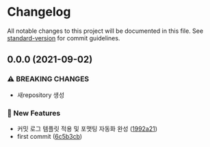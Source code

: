 # Changelog

All notable changes to this project will be documented in this file. See [standard-version](https://github.com/conventional-changelog/standard-version) for commit guidelines.

## 0.0.0 (2021-09-02)


### ⚠ BREAKING CHANGES

* 새repository 생성

### :rocket: New Features

* 커밋 로그 템플릿 적용 및 포맷팅 자동화 완성 ([1992a21](https://github.com/ShineJaRam/angular-tutorial/commit/1992a21fe795a27f4029f38b64e54e438f148858))
* first commit ([6c5b3cb](https://github.com/ShineJaRam/angular-tutorial/commit/6c5b3cbf92b9dc0f3c9a9b9dcc73eecf3bf0c7c6))
